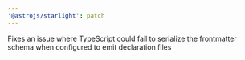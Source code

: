 ```yaml
---
'@astrojs/starlight': patch
---
```


Fixes an issue where TypeScript could fail to serialize the frontmatter schema when configured to emit declaration files

